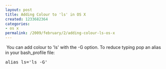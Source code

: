 ```yaml
---
layout: post
title: Adding Colour to 'ls' in OS X
created: 1233682364
categories:
- os x
permalink: /2009/february/2/adding-colour-ls-os-x
---
```

<p>&nbsp;You can add colour to 'ls' with the -G option. To reduce typing pop an alias in your bash_profile file:</p>
<pre>
alias ls='ls -G'

</pre>
